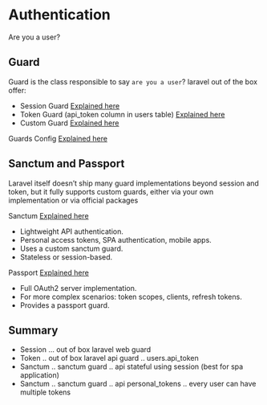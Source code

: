 # Authentication

Are you a user?


## Guard

Guard is the class responsible to say `are you a user`? laravel out of the box offer:
- Session Guard [Explained here](./guard/session.md)
- Token Guard (api_token column in users table) [Explained here](./guard/token.md)
- Custom Guard [Explained here](./guard/customguard.md)

Guards Config [Explained here](./guard/config.md)


## Sanctum and Passport

Laravel itself doesn’t ship many guard implementations beyond session and token, but it fully supports custom guards, either via your own implementation or via official packages


Sanctum [Explained here](./sanctum.md)
- Lightweight API authentication.
- Personal access tokens, SPA authentication, mobile apps.
- Uses a custom sanctum guard.
- Stateless or session-based.

Passport [Explained here](./passport.md)
- Full OAuth2 server implementation.
- For more complex scenarios: token scopes, clients, refresh tokens.
- Provides a passport guard.


## Summary

- Session ... out of box laravel web guard
- Token .. out of box laravel api guard .. users.api_token
- Sanctum .. sanctum guard .. api stateful using session (best for spa application)
- Sanctum .. sanctum guard .. api personal_tokens .. every user can have multiple tokens